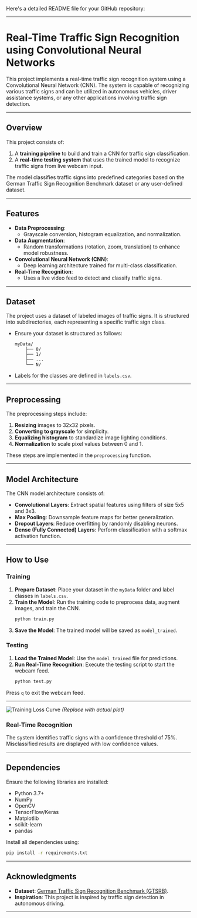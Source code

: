 Here's a detailed README file for your GitHub repository:  

---

# Real-Time Traffic Sign Recognition using Convolutional Neural Networks  

This project implements a real-time traffic sign recognition system using a Convolutional Neural Network (CNN). The system is capable of recognizing various traffic signs and can be utilized in autonomous vehicles, driver assistance systems, or any other applications involving traffic sign detection.  

---

## Overview  

This project consists of:  
1. A **training pipeline** to build and train a CNN for traffic sign classification.  
2. A **real-time testing system** that uses the trained model to recognize traffic signs from live webcam input.  

The model classifies traffic signs into predefined categories based on the German Traffic Sign Recognition Benchmark dataset or any user-defined dataset.  

---

## Features  

- **Data Preprocessing**:  
  - Grayscale conversion, histogram equalization, and normalization.  
- **Data Augmentation**:  
  - Random transformations (rotation, zoom, translation) to enhance model robustness.  
- **Convolutional Neural Network (CNN)**:  
  - Deep learning architecture trained for multi-class classification.  
- **Real-Time Recognition**:  
  - Uses a live video feed to detect and classify traffic signs.  

---

## Dataset  

The project uses a dataset of labeled images of traffic signs. It is structured into subdirectories, each representing a specific traffic sign class.  

- Ensure your dataset is structured as follows:  
  ```
  myData/
      ├── 0/
      ├── 1/
      ├── ...
      └── N/
  ```
- Labels for the classes are defined in `labels.csv`.  

---

## Preprocessing  

The preprocessing steps include:  
1. **Resizing** images to 32x32 pixels.  
2. **Converting to grayscale** for simplicity.  
3. **Equalizing histogram** to standardize image lighting conditions.  
4. **Normalization** to scale pixel values between 0 and 1.  

These steps are implemented in the `preprocessing` function.  

---

## Model Architecture  

The CNN model architecture consists of:  
- **Convolutional Layers**: Extract spatial features using filters of size 5x5 and 3x3.  
- **Max Pooling**: Downsample feature maps for better generalization.  
- **Dropout Layers**: Reduce overfitting by randomly disabling neurons.  
- **Dense (Fully Connected) Layers**: Perform classification with a softmax activation function.  

---

## How to Use  

### Training  

1. **Prepare Dataset**: Place your dataset in the `myData` folder and label classes in `labels.csv`.  
2. **Train the Model**: Run the training code to preprocess data, augment images, and train the CNN.  
   ```bash  
   python train.py  
   ```  
3. **Save the Model**: The trained model will be saved as `model_trained`.  

### Testing  

1. **Load the Trained Model**: Use the `model_trained` file for predictions.  
2. **Run Real-Time Recognition**: Execute the testing script to start the webcam feed.  
   ```bash  
   python test.py  
   ```  

Press `q` to exit the webcam feed.  

--- 

![Training Loss Curve](https://via.placeholder.com/500x300) *(Replace with actual plot)*  

### Real-Time Recognition  

The system identifies traffic signs with a confidence threshold of 75%. Misclassified results are displayed with low confidence values.  

---

## Dependencies  

Ensure the following libraries are installed:  

- Python 3.7+  
- NumPy  
- OpenCV  
- TensorFlow/Keras  
- Matplotlib  
- scikit-learn  
- pandas  

Install all dependencies using:  
```bash  
pip install -r requirements.txt  
```  

---

## Acknowledgments  

- **Dataset**: [German Traffic Sign Recognition Benchmark (GTSRB)](https://benchmark.ini.rub.de/gtsrb_dataset.html).  
- **Inspiration**: This project is inspired by traffic sign detection in autonomous driving.  

---  

